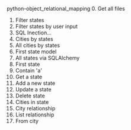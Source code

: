 python-object_relational_mapping 0. Get all files

1. Filter states
2. Filter states by user input
3. SQL Inection...
4. Cities by states
5. All cities by states
6. First state model
7. All states via SQLAlchemy
8. First state
9. Contain 'a'
10. Get a state
11. Add a new state
12. Update a state
13. Delete state
14. Cities in state
15. City relationship
16. List relationship
17. From city
